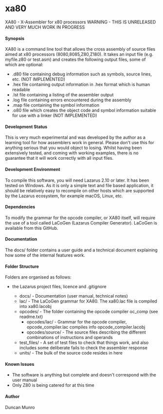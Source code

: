 # xa80
XA80 - X-Assembler for x80 processors
WARNING - THIS IS UNRELEASED AND VERY MUCH WORK IN PROGRESS

#### Synopsis
XA80 is a command line tool that allows the cross assembly of source files aimed at x80 processors (8080,8085,Z80,Z180). It takes an input file (e.g. myfile.z80 or test.asm) and creates the following output files, some of which are optional:

* .d80 file containing debug information such as symbols, source lines, etc. (NOT IMPLEMENTED)
* .hex file containing output information in .hex format which is human readable
* .lst file containing a listing of the assembler output
* .log file containing errors encountered during the assembly
* .map file containing the symbol information
* .o80 file which creates the object code and symbol information suitable for use with a linker (NOT IMPLEMENTED)

#### Development Status
This is very much experimental and was developed by the author as a learning tool for how assemblers work in general.
Please don't use this for anything serious that you would object to losing. Whilst having been extensively tested, and coming with 
working examples, there is no guarantee that it will work correctly with all input files.

#### Development Environment
To compile this software, you will need Lazarus 2.10 or later. It has been tested on Windows. As it is
only a simple text and file based application, it should be relatively easy to recompile on other hosts which are
supported by the Lazarus ecosystem, for example macOS, Linux, etc.

#### Dependencies
To modify the grammar for the opcode compiler, or XA80 itself, will require the use of a tool called LaCoGen (Lazarus Compiler Generator).
LaCoGen is available from this GitHub.

#### Documentation
The docs/ folder contains a user guide and a technical document explaining how some of the internal features work.

#### Folder Structure
Folders are organised as follows:

* <root> the Lazarus project files, licence and .gitignore
  * docs/ - Documentation (user manual, technical notes)
  * lac/ - The LaCoGen grammar for XA80. The xa80.lac file is compiled into xa80.lacobj
  * opcodes/ - The folder containing the opcode compiler oc_comp (see readme.txt)
    * opcodes/lac/ - Grammar for the opcode compiler, opcode_compiler.lac compiles info opcode_compiler.lacobj
	* opcodes/source/ - The source files describing the different combinations of instructions and operands
  * test_files/ - A set of test files to check that things work, and also includes some deliberate fails to check the assembler response
  * units/ - The bulk of the source code resides in here

#### Known Issues 
* The software is anything but complete and doesn't correspond with the user manual
* Only Z80 is being catered for at this time

#### Author
Duncan Munro
